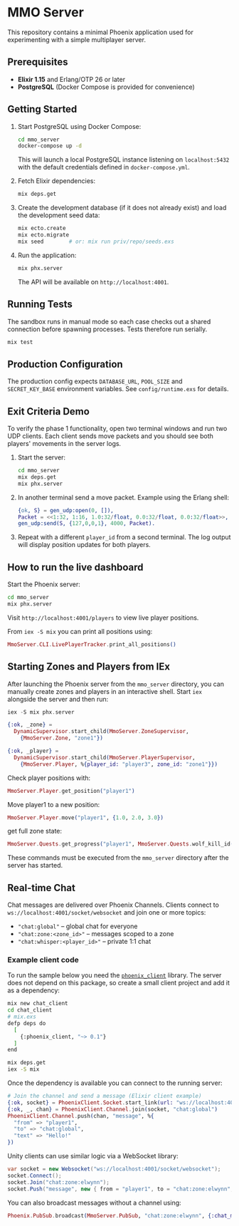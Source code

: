 # MMO Server

This repository contains a minimal Phoenix application used for experimenting with a simple multiplayer server.

## Prerequisites

- **Elixir 1.15** and Erlang/OTP 26 or later
- **PostgreSQL** (Docker Compose is provided for convenience)

## Getting Started

1. Start PostgreSQL using Docker Compose:

   ```bash
   cd mmo_server
   docker-compose up -d
   ```

   This will launch a local PostgreSQL instance listening on `localhost:5432` with the default credentials defined in `docker-compose.yml`.

2. Fetch Elixir dependencies:

   ```bash
   mix deps.get
   ```

3. Create the development database (if it does not already exist) and load the development seed data:

   ```bash
   mix ecto.create
   mix ecto.migrate
   mix seed        # or: mix run priv/repo/seeds.exs
   ```

4. Run the application:

   ```bash
   mix phx.server
   ```

   The API will be available on `http://localhost:4001`.

## Running Tests

The sandbox runs in manual mode so each case checks out a shared
connection before spawning processes. Tests therefore run serially.

```bash
mix test
```

## Production Configuration

The production config expects `DATABASE_URL`, `POOL_SIZE` and `SECRET_KEY_BASE` environment variables. See `config/runtime.exs` for details.

## Exit Criteria Demo

To verify the phase 1 functionality, open two terminal windows and run two UDP clients.
Each client sends move packets and you should see both players' movements in the
server logs.

1. Start the server:

   ```bash
   cd mmo_server
   mix deps.get
   mix phx.server
   ```

2. In another terminal send a move packet. Example using the Erlang shell:

   ```erlang
   {ok, S} = gen_udp:open(0, []),
   Packet = <<1:32, 1:16, 1.0:32/float, 0.0:32/float, 0.0:32/float>>,
   gen_udp:send(S, {127,0,0,1}, 4000, Packet).
   ```

3. Repeat with a different `player_id` from a second terminal. The log output
   will display position updates for both players.

## How to run the live dashboard

Start the Phoenix server:

```bash
cd mmo_server
mix phx.server
```

Visit `http://localhost:4001/players` to view live player positions.

From `iex -S mix` you can print all positions using:

```elixir
MmoServer.CLI.LivePlayerTracker.print_all_positions()
```

## Starting Zones and Players from IEx

After launching the Phoenix server from the `mmo_server` directory, you can manually create zones and players in an interactive shell. Start `iex` alongside the server and then run:

```elixir
iex -S mix phx.server

{:ok, _zone} =
  DynamicSupervisor.start_child(MmoServer.ZoneSupervisor,
    {MmoServer.Zone, "zone1"})

{:ok, _player} =
  DynamicSupervisor.start_child(MmoServer.PlayerSupervisor,
    {MmoServer.Player, %{player_id: "player3", zone_id: "zone1"}})
```
Check player positions with:

```elixir
MmoServer.Player.get_position("player1")
```
Move player1 to a new position:

```elixir
MmoServer.Player.move("player1", {1.0, 2.0, 3.0})
```

get full zone state:

```elixir
MmoServer.Quests.get_progress("player1", MmoServer.Quests.wolf_kill_id())
```

These commands must be executed from the `mmo_server` directory after the server has started.

## Real-time Chat

Chat messages are delivered over Phoenix Channels. Clients connect to
`ws://localhost:4001/socket/websocket` and join one or more topics:

- `"chat:global"` – global chat for everyone
- `"chat:zone:<zone_id>"` – messages scoped to a zone
- `"chat:whisper:<player_id>"` – private 1:1 chat

### Example client code

To run the sample below you need the [`phoenix_client`](https://hex.pm/packages/phoenix_client)
library. The server does not depend on this package, so create a small
client project and add it as a dependency:

```bash
mix new chat_client
cd chat_client
# mix.exs
defp deps do
  [
    {:phoenix_client, "~> 0.1"}
  ]
end

mix deps.get
iex -S mix
```

Once the dependency is available you can connect to the running server:

```elixir
# Join the channel and send a message (Elixir client example)
{:ok, socket} = PhoenixClient.Socket.start_link(url: "ws://localhost:4001/socket/websocket")
{:ok, _, chan} = PhoenixClient.Channel.join(socket, "chat:global")
PhoenixClient.Channel.push(chan, "message", %{
  "from" => "player1",
  "to" => "chat:global",
  "text" => "Hello!"
})
```

Unity clients can use similar logic via a WebSocket library:

```csharp
var socket = new Websocket("ws://localhost:4001/socket/websocket");
socket.Connect();
socket.Join("chat:zone:elwynn");
socket.Push("message", new { from = "player1", to = "chat:zone:elwynn", text = "Hi" });
```

You can also broadcast messages without a channel using:

```elixir
Phoenix.PubSub.broadcast(MmoServer.PubSub, "chat:zone:elwynn", {:chat_msg, "gm", "Server restart soon"})
```
